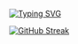[![Typing SVG](https://readme-typing-svg.demolab.com?font=Fira+Code&weight=500&size=30&pause=1000&color=AB91F7&background=5335FF00&center=true&vCenter=true&random=false&width=435&lines=Full+Stack+Web+Developer)](https://git.io/typing-svg)

[![GitHub Streak](https://streak-stats.demolab.com?user=sabikunnaharmimema&theme=nightowl)](https://git.io/streak-stats)

<!--- 
[![](https://visitcount.itsvg.in/api?id=sabikunnaharmimema&label=Profile%20Views&color=6&icon=5&pretty=false)](https://visitcount.itsvg.in)            --->

<!--- 
<img alt="Git Stats" src=" https://github-readme-stats.vercel.app/api?username=sabikunnaharmimema&amp;show_icons=true" height="150" data-canonical-src="https://github-readme-stats.vercel.app/api?username=sabikunnaharmimema&amp;show_icons=true" style="max-width: 100%;">            --->

<!--- 
<a href="https://www.buymeacoffee.com/sabikunnaharmimema" target="_blank"><img src="https://cdn.buymeacoffee.com/buttons/v2/default-violet.png" alt="Buy Me A Coffee" style="height: 60px !important;width: 217px !important;" ></a>                                            --->




